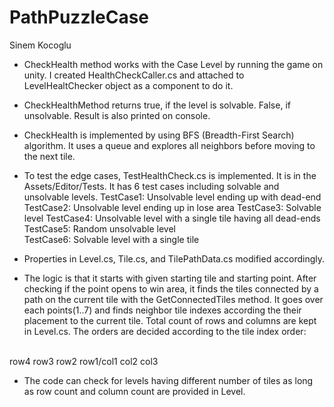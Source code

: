 # PathPuzzleCase
  Sinem Kocoglu

* CheckHealth method works with the Case Level by running the game on unity. 
  I created HealthCheckCaller.cs and attached to LevelHealtChecker object as a component to do it.

* CheckHealthMethod returns true, if the level is solvable. False, if unsolvable.
  Result is also printed on console.

* CheckHealth is implemented by using BFS (Breadth-First Search) algorithm.
  It uses a queue and explores all neighbors before moving to the next tile.

* To test the edge cases, TestHealthCheck.cs is implemented. 
  It is in the Assets/Editor/Tests.
  It has 6 test cases including solvable and unsolvable levels.
  TestCase1: Unsolvable level ending up with dead-end
  TestCase2: Unsolvable level ending up in lose area
  TestCase3: Solvable level 
  TestCase4: Unsolvable level with a single tile having all dead-ends
  TestCase5: Random unsolvable level  
  TestCase6: Solvable level with a single tile

* Properties in Level.cs, Tile.cs, and TilePathData.cs modified accordingly. 

* The logic is that it starts with given starting tile and starting point.
  After checking if the point opens to win area, it finds the tiles connected by a path on the current tile with the GetConnectedTiles method.
  It goes over each points(1..7) and finds neighbor tile indexes according the their placement to the current tile.
  Total count of rows and columns are kept in Level.cs. The orders are decided according to the tile index order:
<br>
    row4                            
    row3                            
    row2                          
  row1/col1 col2 col3              

* The code can check for levels having different number of tiles as long as row count and column count are provided in Level.